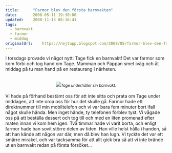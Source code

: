 ```yaml
---
title:		"Farmor blev den första barnvakten"
date:		2008-05-11 19:30:00
updated:	2008-11-13 08:16:41
tags: 
  - barnvakt
  - farmor
  - middag	
originalUrl:	https://nejtupp.blogspot.com/2008/05/farmor-blev-den-frsta-barnvakten.html
---
```


I torsdags provade vi något nytt: Tage fick en barnvakt! Det var farmor som kom förbi och tog hand om Tage. Mamman och Pappan smet iväg och åt middag på tu man hand på en restaurang i närheten.<br><br><div style="text-align: center;"><img src="../../../../img/_MG_1277_1024pix.jpg"><span style="font-size:85%;"><span style="font-style: italic;">Tage underhåller sin barnvakt.</span></span><br></div><br>Vi hade på förhand bestämt oss för att inte sitta och prata om Tage under middagen, att inte oroa oss för hur det skulle gå. Farmor hade ett direktnummer till min mobiltelefon och vi var bara fem minuter bort ifall något skulle hända. Men inget hände, ty telefonen förblev tyst. Vi vågade oss på att beställa dessert och tog till och med en liten promenad efter maten innan vi kom hem igen. Två timmar hade vi varit borta, och enligt farmor hade han sovit större delen av tiden. Han ville helst hålla i handen, så att han kände att någon var där, men då blev han lugn. Vi tyckte det var ett smärre mirakel, och var tacksamma för att allt gick bra så att vi inte brände ut en barnvakt redan på första försöket...
<!-- no comments on this post -->